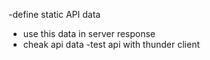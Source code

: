 -define static API data 
- use this data in server response
- cheak api data 
-test api with thunder client